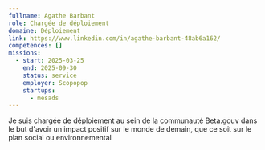 ```yaml
---
fullname: Agathe Barbant
role: Chargée de déploiement
domaine: Déploiement
link: https://www.linkedin.com/in/agathe-barbant-48ab6a162/
competences: []
missions:
  - start: 2025-03-25
    end: 2025-09-30
    status: service
    employer: Scopopop
    startups:
      - mesads
---
```

Je suis chargée de déploiement au sein de la communauté Beta.gouv dans le but d'avoir un impact positif sur le monde de demain, que ce soit sur le plan social ou environnemental